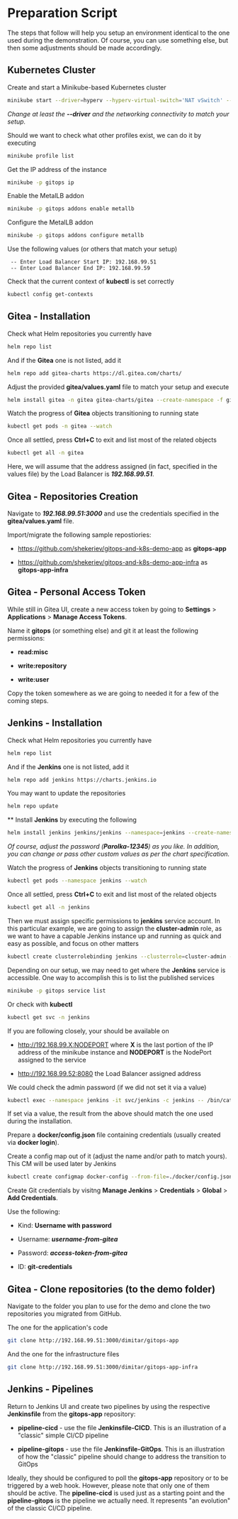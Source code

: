 # Preparation Script

The steps that follow will help you setup an environment identical to the one used during the demonstration. Of course, you can use something else, but then some adjustments should be made accordingly.

## Kubernetes Cluster

Create and start a Minikube-based Kubernetes cluster

```bash
minikube start --driver=hyperv --hyperv-virtual-switch='NAT vSwitch' --cpus=4 --memory=8196 -p gitops
```

*Change at least the **--driver** and the networking connectivity to match your setup.*

Should we want to check what other profiles exist, we can do it by executing

```bash
minikube profile list
```

Get the IP address of the instance

```bash
minikube -p gitops ip
```

Enable the MetalLB addon

```bash
minikube -p gitops addons enable metallb
```

Configure the MetalLB addon

```bash
minikube -p gitops addons configure metallb
```

Use the following values (or others that match your setup)

```
 -- Enter Load Balancer Start IP: 192.168.99.51
 -- Enter Load Balancer End IP: 192.168.99.59
```

Check that the current context of **kubectl** is set correctly

```bash
kubectl config get-contexts
```

## Gitea - Installation

Check what Helm repositories you currently have

```bash
helm repo list
```

And if the **Gitea** one is not listed, add it

```bash
helm repo add gitea-charts https://dl.gitea.com/charts/
```

Adjust the provided **gitea/values.yaml** file to match your setup and execute

```bash
helm install gitea -n gitea gitea-charts/gitea --create-namespace -f gitea/values.yaml
```

Watch the progress of **Gitea** objects transitioning to running state

```bash
kubectl get pods -n gitea --watch
```

Once all settled, press **Ctrl+C** to exit and list most of the related objects

```bash
kubectl get all -n gitea 
```

Here, we will assume that the address assigned (in fact, specified in the values file) by the Load Balancer is ***192.168.99.51***.

## Gitea - Repositories Creation

Navigate to ***192.168.99.51:3000*** and use the credentials specified in the **gitea/values.yaml** file.

Import/migrate the following sample repostiories:

* <https://github.com/shekeriev/gitops-and-k8s-demo-app> as **gitops-app**

* <https://github.com/shekeriev/gitops-and-k8s-demo-app-infra> as **gitops-app-infra**

## Gitea - Personal Access Token

While still in Gitea UI, create a new access token by going to **Settings** > **Applications** > **Manage Access Tokens**.

Name it **gitops** (or something else) and git it at least the following permissions:

* **read:misc**

* **write:repository**

* **write:user**

Copy the token somewhere as we are going to needed it for a few of the coming steps.

## Jenkins - Installation

Check what Helm repositories you currently have

```bash
helm repo list
```

And if the **Jenkins** one is not listed, add it

```bash
helm repo add jenkins https://charts.jenkins.io
```

You may want to update the repositories

```bash
helm repo update
```
**
Install **Jenkins** by executing the following

```bash
helm install jenkins jenkins/jenkins --namespace=jenkins --create-namespace=true --set controller.admin.password=Parolka-12345 --set controller.serviceType=LoadBalancer 
```

*Of course, adjust the password (**Parolka-12345**) as you like. In addition, you can change or pass other custom values as per the chart specification.*

Watch the progress of **Jenkins** objects transitioning to running state

```bash
kubectl get pods --namespace jenkins --watch
```

Once all settled, press **Ctrl+C** to exit and list most of the related objects

```bash
kubectl get all -n jenkins
```

Then we must assign specific permissions to **jenkins** service account. In this particular example, we are going to assign the **cluster-admin** role, as we want to have a capable Jenkins instance up and running as quick and easy as possible, and focus on other matters

```bash
kubectl create clusterrolebinding jenkins --clusterrole=cluster-admin --serviceaccount=jenkins:jenkins
```

Depending on our setup, we may need to get where the **Jenkins** service is accessible. One way to accomplish this is to list the published services

```bash
minikube -p gitops service list
```

Or check with **kubectl**

```bash
kubectl get svc -n jenkins
```

If you are following closely, your should be available on

* <http://192.168.99.X:NODEPORT> where **X** is the last portion of the IP address of the minikube instance and **NODEPORT** is the NodePort assigned to the service

* <http://192.168.99.52:8080> the Load Balancer assigned address

We could check the admin password (if we did not set it via a value)

```bash
kubectl exec --namespace jenkins -it svc/jenkins -c jenkins -- /bin/cat /run/secrets/additional/chart-admin-password
```

If set via a value, the result from the above should match the one used during the installation.

Prepare a **docker/config.json** file containing credentials (usually created via **docker login**).

Create a config map out of it (adjust the name and/or path to match yours). This CM will be used later by Jenkins

```bash
kubectl create configmap docker-config --from-file=./docker/config.json -n jenkins
```

Create Git credentials by visitng **Manage Jenkins** > **Credentials** > **Global** > **Add Credentials**.

Use the following:

* Kind: **Username with password**

* Username: ***username-from-gitea***

* Password: ***access-token-from-gitea***

* ID: **git-credentials**

## Gitea - Clone repositories (to the demo folder)

Navigate to the folder you plan to use for the demo and clone the two repositories you migrated from GitHub.

The one for the application's code

```bash
git clone http://192.168.99.51:3000/dimitar/gitops-app
```

And the one for the infrastructure files

```bash
git clone http://192.168.99.51:3000/dimitar/gitops-app-infra
```

## Jenkins - Pipelines

Return to Jenkins UI and create two pipelines by using the respective **Jenkinsfile** from the **gitops-app** repository:

* **pipeline-cicd** - use the file **Jenkinsfile-CICD**. This is an illustration of a "classic" simple CI/CD pipeline

* **pipeline-gitops** - use the file **Jenkinsfile-GitOps**. This is an illustration of how the "classic" pipeline should change to address the transition to GitOps

Ideally, they should be configured to poll the **gitops-app** repository or to be triggered by a web hook. However, please note that only one of them should be active. The **pipeline-cicd** is used just as a starting point and the **pipeline-gitops** is the pipeline we actually need. It represents "an evolution" of the classic CI/CD pipeline.
